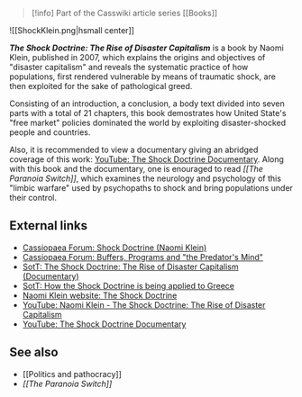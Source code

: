 > [!info] Part of the Casswiki article series [[Books]]

![[ShockKlein.png|hsmall center]]


_**The Shock Doctrine: The Rise of Disaster Capitalism**_ is a book by Naomi Klein, published in 2007, which explains the origins and objectives of "disaster capitalism" and reveals the systematic practice of how populations, first rendered vulnerable by means of traumatic shock, are then exploited for the sake of pathological greed.

Consisting of an introduction, a conclusion, a body text divided into seven parts with a total of 21 chapters, this book demostrates how United State's "free market" policies dominated the world by exploiting disaster-shocked people and countries.

Also, it is recommended to view a documentary giving an abridged coverage of this work: [YouTube: The Shock Doctrine Documentary](https://www.youtube.com/watch?v=550p455dfM4&list=PL1DE69769369B7089). Along with this book and the documentary, one is enouraged to read _[[The Paranoia Switch]]_, which examines the neurology and psychology of this "limbic warfare" used by psychopaths to shock and bring populations under their control.

External links
--------------

*   [Cassiopaea Forum: Shock Doctrine (Naomi Klein)](https://cassiopaea.org/forum/index.php/topic,7163.0.html)
*   [Cassiopaea Forum: Buffers, Programs and "the Predator's Mind"](https://cassiopaea.org/forum/index.php/topic,6419.0.html)
*   [SotT: The Shock Doctrine: The Rise of Disaster Capitalism (Documentary)](http://www.sott.net/article/273007-The-Shock-Doctrine-The-Rise-of-Disaster-Capitalism-Documentary)
*   [SotT: How the Shock Doctrine is being applied to Greece](http://www.sott.net/article/291859-How-the-Shock-Doctrine-is-being-applied-to-Greece)
*   [Naomi Klein website: The Shock Doctrine](http://www.naomiklein.org/shock-doctrine)
*   [YouTube: Naomi Klein - The Shock Doctrine: The Rise of Disaster Capitalism](https://www.youtube.com/watch?v=hA736oK9FPg)
*   [YouTube: The Shock Doctrine Documentary](https://www.youtube.com/watch?v=550p455dfM4&list=PL1DE69769369B7089)

See also
--------

*   [[Politics and pathocracy]]
*   _[[The Paranoia Switch]]_